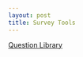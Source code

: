 ```yaml
---
layout: post
title: Survey Tools
---
```


[Question Library](https://jessezlotoff.shinyapps.io/q_library/)
